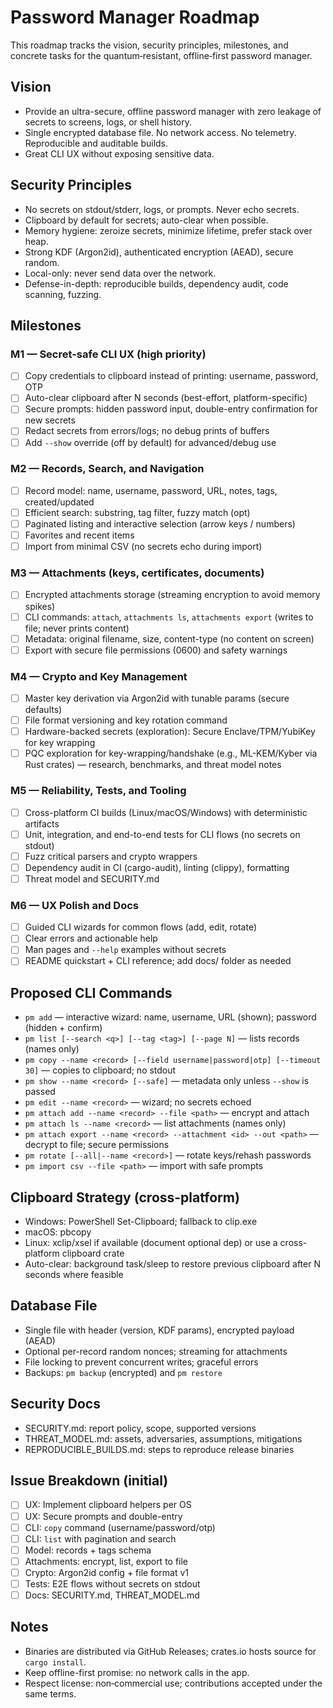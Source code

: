 # Password Manager Roadmap

This roadmap tracks the vision, security principles, milestones, and concrete tasks for the quantum‑resistant, offline‑first password manager.

## Vision
- Provide an ultra-secure, offline password manager with zero leakage of secrets to screens, logs, or shell history.
- Single encrypted database file. No network access. No telemetry. Reproducible and auditable builds.
- Great CLI UX without exposing sensitive data.

## Security Principles
- No secrets on stdout/stderr, logs, or prompts. Never echo secrets.
- Clipboard by default for secrets; auto-clear when possible.
- Memory hygiene: zeroize secrets, minimize lifetime, prefer stack over heap.
- Strong KDF (Argon2id), authenticated encryption (AEAD), secure random.
- Local-only: never send data over the network.
- Defense-in-depth: reproducible builds, dependency audit, code scanning, fuzzing.

## Milestones

### M1 — Secret-safe CLI UX (high priority)
- [ ] Copy credentials to clipboard instead of printing: username, password, OTP
- [ ] Auto-clear clipboard after N seconds (best-effort, platform-specific)
- [ ] Secure prompts: hidden password input, double-entry confirmation for new secrets
- [ ] Redact secrets from errors/logs; no debug prints of buffers
- [ ] Add `--show` override (off by default) for advanced/debug use

### M2 — Records, Search, and Navigation
- [ ] Record model: name, username, password, URL, notes, tags, created/updated
- [ ] Efficient search: substring, tag filter, fuzzy match (opt)
- [ ] Paginated listing and interactive selection (arrow keys / numbers)
- [ ] Favorites and recent items
- [ ] Import from minimal CSV (no secrets echo during import)

### M3 — Attachments (keys, certificates, documents)
- [ ] Encrypted attachments storage (streaming encryption to avoid memory spikes)
- [ ] CLI commands: `attach`, `attachments ls`, `attachments export` (writes to file; never prints content)
- [ ] Metadata: original filename, size, content-type (no content on screen)
- [ ] Export with secure file permissions (0600) and safety warnings

### M4 — Crypto and Key Management
- [ ] Master key derivation via Argon2id with tunable params (secure defaults)
- [ ] File format versioning and key rotation command
- [ ] Hardware-backed secrets (exploration): Secure Enclave/TPM/YubiKey for key wrapping
- [ ] PQC exploration for key-wrapping/handshake (e.g., ML-KEM/Kyber via Rust crates) — research, benchmarks, and threat model notes

### M5 — Reliability, Tests, and Tooling
- [ ] Cross-platform CI builds (Linux/macOS/Windows) with deterministic artifacts
- [ ] Unit, integration, and end-to-end tests for CLI flows (no secrets on stdout)
- [ ] Fuzz critical parsers and crypto wrappers
- [ ] Dependency audit in CI (cargo-audit), linting (clippy), formatting
- [ ] Threat model and SECURITY.md

### M6 — UX Polish and Docs
- [ ] Guided CLI wizards for common flows (add, edit, rotate)
- [ ] Clear errors and actionable help
- [ ] Man pages and `--help` examples without secrets
- [ ] README quickstart + CLI reference; add docs/ folder as needed

## Proposed CLI Commands
- `pm add` — interactive wizard: name, username, URL (shown); password (hidden + confirm)
- `pm list [--search <q>] [--tag <tag>] [--page N]` — lists records (names only)
- `pm copy --name <record> [--field username|password|otp] [--timeout 30]` — copies to clipboard; no stdout
- `pm show --name <record> [--safe]` — metadata only unless `--show` is passed
- `pm edit --name <record>` — wizard; no secrets echoed
- `pm attach add --name <record> --file <path>` — encrypt and attach
- `pm attach ls --name <record>` — list attachments (names only)
- `pm attach export --name <record> --attachment <id> --out <path>` — decrypt to file; secure permissions
- `pm rotate [--all|--name <record>]` — rotate keys/rehash passwords
- `pm import csv --file <path>` — import with safe prompts

## Clipboard Strategy (cross-platform)
- Windows: PowerShell Set-Clipboard; fallback to clip.exe
- macOS: pbcopy
- Linux: xclip/xsel if available (document optional dep) or use a cross-platform clipboard crate
- Auto-clear: background task/sleep to restore previous clipboard after N seconds where feasible

## Database File
- Single file with header (version, KDF params), encrypted payload (AEAD)
- Optional per-record random nonces; streaming for attachments
- File locking to prevent concurrent writes; graceful errors
- Backups: `pm backup` (encrypted) and `pm restore`

## Security Docs
- SECURITY.md: report policy, scope, supported versions
- THREAT_MODEL.md: assets, adversaries, assumptions, mitigations
- REPRODUCIBLE_BUILDS.md: steps to reproduce release binaries

## Issue Breakdown (initial)
- [ ] UX: Implement clipboard helpers per OS
- [ ] UX: Secure prompts and double-entry
- [ ] CLI: `copy` command (username/password/otp)
- [ ] CLI: `list` with pagination and search
- [ ] Model: records + tags schema
- [ ] Attachments: encrypt, list, export to file
- [ ] Crypto: Argon2id config + file format v1
- [ ] Tests: E2E flows without secrets on stdout
- [ ] Docs: SECURITY.md, THREAT_MODEL.md

## Notes
- Binaries are distributed via GitHub Releases; crates.io hosts source for `cargo install`.
- Keep offline-first promise: no network calls in the app.
- Respect license: non‑commercial use; contributions accepted under the same terms.
